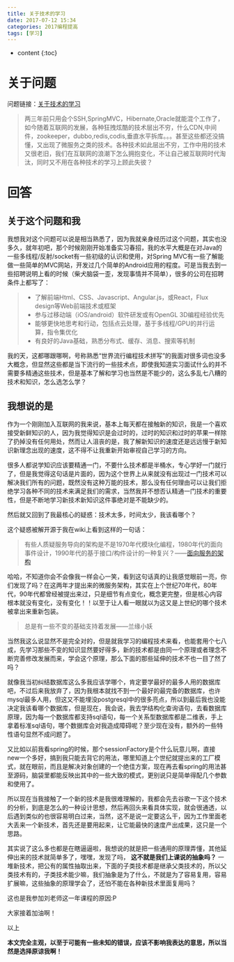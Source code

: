 ```yaml
---
title: 关于技术的学习
date: 2017-07-12 15:34
categories: 2017编程提高
tags: [学习]
---
```


* content
{:toc}

# 关于问题
问题链接：[关于技术的学习](https://github.com/onlyliuxin/coding2017/issues/497)

> 两三年前只用会个SSH,SpringMVC，Hibernate,Oracle就能混个工作了，如今随着互联网的发展，各种狂拽炫酷的技术层出不穷，什么CDN,中间件，zookeeper，dubbo,redis,codis,垂直水平拆库。。。甚至这些都还没搞懂，又出现了微服务之类的技术。各种技术如此层出不穷，工作中用的技术又很老旧，我们在互联网的浪潮下怎么拥抱变化，不让自己被互联网时代淘汰，同时又不用在各种技术的学习上顾此失彼？

# 回答
## 关于这个问题和我
我想我对这个问题可以说是相当熟悉了，因为我就亲身经历过这个问题，其实也没多久，就年初吧，那个时候刚刚开始准备实习春招，我的水平大概是在对Java的一些多线程/反射/socket有一些初级的认识和使用，对Spring MVC有一些了解能做一些简单的MVC网站，开发过几个简单的Android应用的程度。可是当我去到一些招聘说明上看的时候（柴犬脑袋一歪，发现事情并不简单），很多的公司在招聘条件上都写了：
>- 了解前端Html、CSS、Javascript、Angular.js，或React，Flux design等Web前端技术或框架
>- 参与过移动端（iOS/android）软件研发或有OpenGL 3D编程经验优先
>- 能够更快地思考和行动，包括点云处理，基于多线程/GPU的并行运算，指令集优化
>- 有良好的Java基础，熟悉分布式、缓存、消息、搜索等机制

我的天，这都哪跟哪啊，号称熟悉“世界流行编程技术拼写”的我面对很多词也没多大概念，但显然这些都是当下流行的一些技术点，即使我知道实习面试什么的并不需要多精通这些技术，但是基本了解和学习也当然是不能少的，这么多乱七八糟的技术和知识，怎么选怎么学？
## 我想说的是
作为一个刚刚加入互联网的我来说，基本上每天都在接触新的知识，我是一个喜欢接受新鲜知识的人，因为我觉得知识是会过时的，过时的知识和过时的苹果一样除了扔掉没有任何用处，然而让人沮丧的是，我了解新知识的速度还是远远慢于新知识新理念出现的速度，这不得不让我重新开始审视自己学习的方向。

很多人都说学知识应该要精通一门，不要什么技术都是半桶水，专心学好一门就行了，但是我觉得这句话是片面的，因为这个世界上从来就没有出现过一门技术可以解决我们所有的问题，既然没有这种万能的技术，那么没有任何理由可以让我们拒绝学习各种不同的技术来满足我们的需求，当然我并不想否认精通一门技术的重要性，但是不断地学习新技术新知识这件事绝对是不能缺少的。

然后就又回到了我最核心的疑惑：技术太多，时间太少，我该看哪个？

这个疑惑被解开源于我在wiki上看到这样的一句话：
> 有些人质疑服务导向的架构是不是1970年代模块化编程，1980年代的面向事件设计，1990年代的基于接口/构件设计的一种复兴？——[面向服务的架构](https://www.wikiwand.com/zh-hans/%E9%9D%A2%E5%90%91%E6%9C%8D%E5%8A%A1%E7%9A%84%E6%9E%B6%E6%9E%84)

哈哈，不知道你会不会像我一样会心一笑，看到这句话真的让我感觉眼前一亮，你们发现了吗？在这两年才提出来的微服务架构，其实在上个世纪70年代，80年代，90年代都曾经被提出来过，只是细节有点变化，概念更完整，但是核心内容根本就没有变化，没有变化！！以至于让人看一眼就以为这又是上世纪的哪个技术被拿出来重新包装。
> 总是有一些不变的基础支持着发展——兰缘小妖

当然我这么说显然不是完全对的，但是就我学习的编程技术来看，也能套用个七八成，先学习那些不变的知识显然要好得多，新的技术都是由同一个原理或者理念不断完善修改发展而来，学会这个原理，那么下面的那些延伸的技术不也一目了然了吗？

就像我当初纠结数据库这么多我应该学哪个，肯定要学最好的最多人用的数据库吧，不过后来我放弃了，因为我根本就找不到一个最好的最完备的数据库，也许mysql最多人用，但这又不能埋没postgresql中的很多亮点，所以到最后我也没能决定我该看哪个数据库，但是现在，我会说，我去学结构化查询语句，去看数据库原理，因为每一个数据库都支持sql语句，每一个关系型数据库都是二维表，手上拿着标准sql语句，哪个数据库会对我造成障碍呢？至少现在没有，额外的一些特性语句显然不成问题了。

又比如以前我看spring的时候，那个sessionFactory是个什么玩意儿啊，直接new一个多好，搞到我只能去背它的用法，哪里知道上个世纪就提出来的工厂模式，就在眼前，而且是解决对象创建的一个绝佳方案，现在再去看spring的用法甚至源码，脑袋里都能反映出其中的一些大致的模式，更别说只是简单得配几个参数和使用了。

所以现在当我接触了一个新的技术是我很难理解的，我都会先去谷歌一下这个技术的分析，到底是怎么的一种设计思想，然后再回头来看具体实现，就会很通透，以后遇到类似的也很容易明白过来，当然，这不是说一定要这么干，因为工作里面老大丢来一个新技术，首先还是要用起来，让它能最快的速度产出成果，这只是一个思路。

其实说了这么多也都是在瞎逼逼啦，我想说的就是把一些通用的原理弄懂，其他延伸出来的技术就简单多了，嘿嘿，发现了吗， **这不就是我们上课说的抽象吗？** 一堆新技术，把公有的属性抽取出来，下面的子类技术都是继承父类技术的，所以父类技术有的，子类技术能少嘛，我们抽象是为了什么，不就是为了容易复用，容易扩展嘛，这些抽象的原理学会了，还怕不能在各种新技术里面复用吗？

这也是我参加刘老师这一年课程的原因:P

大家接着加油啊！

以上

**本文完全主观，以至于可能有一些未知的错误，应该不影响我表达的意思，所以当然是选择原谅我啊！**